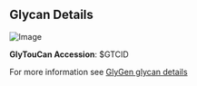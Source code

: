 ## Glycan Details

![Image](https://api.glygen.org/glycan/image/$GTCID)

**GlyTouCan Accession**: $GTCID

For more information see [GlyGen glycan details](https://www.glygen.org/glycan/$GTCID)